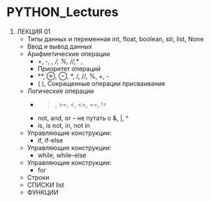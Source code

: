 # PYTHON_Lectures
1. ЛЕКЦИЯ 01 
	- Типы данных и переменная int, float, boolean, str, list, None
	- Ввод и вывод данных
 	- Арифметические операции 
		- +, -, *, /, %, //,** ,
		- Приоритет операций
		- **, ⊕, ⊖, *, /, //, %, +, -
		- ( ), Сокращенные операции присваивания
	- Логические операции
		- >, >=, <, <=, ==, !=
		- not, and, or – не путать с &, |, ^
		- is, is not, in, not in
	- Управляющие конструкции:
		- if, if-else
	- Управляющие конструкции:
		- while, while-else
	- Управляющие конструкции:
		- for	
	- Строки
	- СПИСКИ list
	- ФУНКЦИИ